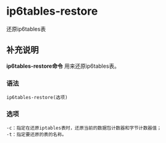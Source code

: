 #  ip6tables-restore

还原ip6tables表

##  补充说明

**ip6tables-restore命令** 用来还原ip6tables表。

###  语法

    
    
    ip6tables-restore(选项)
    

###  选项

    
    
    -c：指定在还原iptables表时，还原当前的数据包计数器和字节计数器值；
    -t：指定要还原的表的名称。
    

